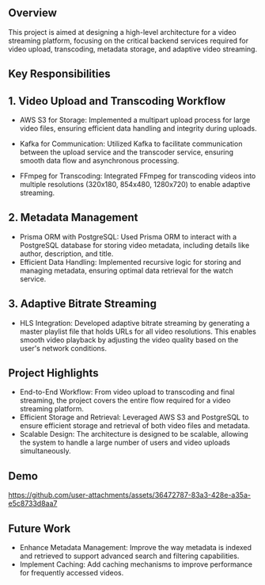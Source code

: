 ## Overview
This project is aimed at designing a high-level architecture for a video streaming platform, focusing on the critical backend services required for video upload, transcoding, metadata storage, and adaptive video streaming.
## Key Responsibilities
## 1. Video Upload and Transcoding Workflow

- AWS S3 for Storage: Implemented a multipart upload process for large video files, ensuring efficient data handling and integrity during uploads.

- Kafka for Communication: Utilized Kafka to facilitate communication between the upload service and the transcoder service, ensuring smooth data flow and asynchronous processing.

- FFmpeg for Transcoding: Integrated FFmpeg for transcoding videos into multiple resolutions (320x180, 854x480, 1280x720) to enable adaptive streaming.


## 2. Metadata Management
- Prisma ORM with PostgreSQL: Used Prisma ORM to interact with a PostgreSQL database for storing video metadata, including details like author, description, and title.
- Efficient Data Handling: Implemented recursive logic for storing and managing metadata, ensuring optimal data retrieval for the watch service.
## 3. Adaptive Bitrate Streaming

- HLS Integration: Developed adaptive bitrate streaming by generating a master playlist file that holds URLs for all video resolutions. This enables smooth video playback by adjusting the video quality based on the user's network conditions.
## Project Highlights
- End-to-End Workflow: From video upload to transcoding and final streaming, the project covers the entire flow required for a video streaming platform.
- Efficient Storage and Retrieval: Leveraged AWS S3 and PostgreSQL to ensure efficient storage and retrieval of both video files and metadata.
- Scalable Design: The architecture is designed to be scalable, allowing the system to handle a large number of users and video uploads simultaneously.

## Demo
https://github.com/user-attachments/assets/36472787-83a3-428e-a35a-e5c8733d8aa7

## Future Work
- Enhance Metadata Management: Improve the way metadata is indexed and retrieved to support advanced search and filtering capabilities.
- Implement Caching: Add caching mechanisms to improve performance for frequently accessed videos.
